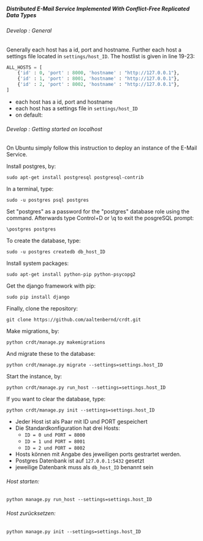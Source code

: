 ##### Distributed E-Mail Service Implemented With Conflict-Free Replicated Data Types

###### Develop : General

Generally each host has a id, port and hostname. Further each host a settings file located in ```settings/host_ID```. The hostlist is given in line 19-23:
```python
ALL_HOSTS = [
	{'id' : 0, 'port' : 8000, 'hostname' : "http://127.0.0.1"},
	{'id' : 1, 'port' : 8001, 'hostname' : "http://127.0.0.1"},
	{'id' : 2, 'port' : 8002, 'hostname' : "http://127.0.0.1"},
]
``` 

* each host has a id, port and hostname
* each host has a settings file in ```settings/host_ID```
* on default:





###### Develop : Getting started on localhost

On Ubuntu simply follow this instruction to deploy an instance of the E-Mail Service.

Install postgres, by:

```
sudo apt-get install postgresql postgresql-contrib
```
In a terminal, type:

```
sudo -u postgres psql postgres
```
Set "postgres" as a password for the "postgres" database role using the command. Afterwards type Control+D or \q to exit the posgreSQL prompt:

```
\postgres postgres
```
To create the database, type:

```
sudo -u postgres createdb db_host_ID
```

Install system packages:

```
sudo apt-get install python-pip python-psycopg2
```
Get the django framework with pip:

```
sudo pip install django
```
Finally, clone the repository:

```
git clone https://github.com/aaltenbernd/crdt.git
```
Make migrations, by:

```
python crdt/manage.py makemigrations
```
And migrate these to the database:

```
python crdt/manage.py migrate --settings=settings.host_ID
```
Start the instance, by:

```
python crdt/manage.py run_host --settings=settings.host_ID
```
If you want to clear the database, type:

```
python crdt/manage.py init --settings=settings.host_ID
```




* Jeder Host ist als Paar mit ID und PORT gespeichert
* Die Standardkonfiguration hat drei Hosts:
	* ```ID = 0 und PORT = 8000```
	* ```ID = 1 und PORT = 8001```
	* ```ID = 2 und PORT = 8002```
* Hosts können mit Angabe des jeweiligen ports gestrartet werden.
* Postgres Datenbank ist auf ```127.0.0.1:5432``` gesetzt
* jeweilige Datenbank muss als ```db_host_ID``` benannt sein

###### Host starten:

```
python manage.py run_host --settings=settings.host_ID
```

###### Host zurücksetzen:

```
python manage.py init --settings=settings.host_ID
```
